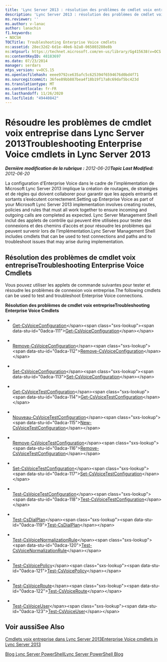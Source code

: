 ```yaml
---
title: 'Lync Server 2013 : résolution des problèmes de cmdlet voix entreprise'
description: 'Lync Server 2013 : résolution des problèmes de cmdlet voix entreprise'
ms.reviewer: ''
ms.author: v-lanac
author: lanachin
f1.keywords:
- NOCSH
TOCTitle: Troubleshooting Enterprise Voice cmdlets
ms:assetid: 28ec32d2-6d1e-40e6-b2a8-065803288e8b
ms:mtpsurl: https://technet.microsoft.com/en-us/library/Gg415638(v=OCS.15)
ms:contentKeyID: 48183697
ms.date: 07/23/2014
manager: serdars
mtps_version: v=OCS.15
ms.openlocfilehash: eeee9792ce635afc5c625394f6594676d0bd4f71
ms.sourcegitcommit: 36fee89bb887bea4f18b19f17a8c69daf5bc423d
ms.translationtype: MT
ms.contentlocale: fr-FR
ms.lasthandoff: 11/26/2020
ms.locfileid: "49440842"
---
```

# <a name="troubleshooting-enterprise-voice-cmdlets-in-lync-server-2013"></a><span data-ttu-id="0adca-103">Résoudre les problèmes de cmdlet voix entreprise dans Lync Server 2013</span><span class="sxs-lookup"><span data-stu-id="0adca-103">Troubleshooting Enterprise Voice cmdlets in Lync Server 2013</span></span>

<div data-xmlns="http://www.w3.org/1999/xhtml">

<div class="topic" data-xmlns="http://www.w3.org/1999/xhtml" data-msxsl="urn:schemas-microsoft-com:xslt" data-cs="https://msdn.microsoft.com/">

<div data-asp="https://msdn2.microsoft.com/asp">



</div>

<div id="mainSection">

<div id="mainBody"><span data-ttu-id="0adca-104">

<span> </span></span><span class="sxs-lookup"><span data-stu-id="0adca-104">

<span> </span></span></span>

<span data-ttu-id="0adca-105">_**Dernière modification de la rubrique :** 2012-06-20_</span><span class="sxs-lookup"><span data-stu-id="0adca-105">_**Topic Last Modified:** 2012-06-20_</span></span>

<span data-ttu-id="0adca-106">La configuration d’Enterprise Voice dans le cadre de l’implémentation de Microsoft Lync Server 2013 implique la création de routages, de stratégies et de règles qui doivent collaborer pour garantir que les appels entrants et sortants s’exécutent correctement.</span><span class="sxs-lookup"><span data-stu-id="0adca-106">Setting up Enterprise Voice as part of your Microsoft Lync Server 2013 implementation involves creating routes, policies and rules that must all work together to ensure incoming and outgoing calls are completed as expected.</span></span> <span data-ttu-id="0adca-107">Lync Server Management Shell inclut des applets de contrôle qui peuvent être utilisées pour tester des connexions et des chemins d’accès et pour résoudre les problèmes qui peuvent survenir lors de l’implémentation.</span><span class="sxs-lookup"><span data-stu-id="0adca-107">Lync Server Management Shell includes cmdlets that can be used to test connections and paths and to troubleshoot issues that may arise during implementation.</span></span>

<div>

## <a name="troubleshooting-enterprise-voice-cmdlets"></a><span data-ttu-id="0adca-108">Résolution des problèmes de cmdlet voix entreprise</span><span class="sxs-lookup"><span data-stu-id="0adca-108">Troubleshooting Enterprise Voice Cmdlets</span></span>

<span data-ttu-id="0adca-109">Vous pouvez utiliser les applets de commande suivantes pour tester et résoudre les problèmes de connexion voix entreprise.</span><span class="sxs-lookup"><span data-stu-id="0adca-109">The following cmdlets can be used to test and troubleshoot Enterprise Voice connections.</span></span>

<span data-ttu-id="0adca-110">**Résolution des problèmes de cmdlet voix entreprise**</span><span class="sxs-lookup"><span data-stu-id="0adca-110">**Troubleshooting Enterprise Voice Cmdlets**</span></span>

  - <span></span>  
    <span data-ttu-id="0adca-111">[Get-CsVoiceConfiguration](https://technet.microsoft.com/library/Gg398815(v=OCS.15))</span><span class="sxs-lookup"><span data-stu-id="0adca-111">[Get-CsVoiceConfiguration](https://technet.microsoft.com/library/Gg398815(v=OCS.15))</span></span>

  - <span></span>  
    <span data-ttu-id="0adca-112">[Remove-CsVoiceConfiguration](https://technet.microsoft.com/library/Gg398804(v=OCS.15))</span><span class="sxs-lookup"><span data-stu-id="0adca-112">[Remove-CsVoiceConfiguration](https://technet.microsoft.com/library/Gg398804(v=OCS.15))</span></span>

  - <span></span>  
    <span data-ttu-id="0adca-113">[Set-CsVoiceConfiguration](https://technet.microsoft.com/library/Gg398967(v=OCS.15))</span><span class="sxs-lookup"><span data-stu-id="0adca-113">[Set-CsVoiceConfiguration](https://technet.microsoft.com/library/Gg398967(v=OCS.15))</span></span>

<!-- end list -->

  - <span></span>  
    <span data-ttu-id="0adca-114">[Get-CsVoiceTestConfiguration](https://technet.microsoft.com/library/Gg412957(v=OCS.15))</span><span class="sxs-lookup"><span data-stu-id="0adca-114">[Get-CsVoiceTestConfiguration](https://technet.microsoft.com/library/Gg412957(v=OCS.15))</span></span>

  - <span></span>  
    <span data-ttu-id="0adca-115">[Nouveau-CsVoiceTestConfiguration](https://technet.microsoft.com/library/Gg398961(v=OCS.15))</span><span class="sxs-lookup"><span data-stu-id="0adca-115">[New-CsVoiceTestConfiguration](https://technet.microsoft.com/library/Gg398961(v=OCS.15))</span></span>

  - <span></span>  
    <span data-ttu-id="0adca-116">[Remove-CsVoiceTestConfiguration](https://technet.microsoft.com/library/Gg412813(v=OCS.15))</span><span class="sxs-lookup"><span data-stu-id="0adca-116">[Remove-CsVoiceTestConfiguration](https://technet.microsoft.com/library/Gg412813(v=OCS.15))</span></span>

  - <span></span>  
    <span data-ttu-id="0adca-117">[Set-CsVoiceTestConfiguration](https://technet.microsoft.com/library/Gg398614(v=OCS.15))</span><span class="sxs-lookup"><span data-stu-id="0adca-117">[Set-CsVoiceTestConfiguration](https://technet.microsoft.com/library/Gg398614(v=OCS.15))</span></span>

  - <span></span>  
    <span data-ttu-id="0adca-118">[Test-CsVoiceTestConfiguration](https://technet.microsoft.com/library/Gg398260(v=OCS.15))</span><span class="sxs-lookup"><span data-stu-id="0adca-118">[Test-CsVoiceTestConfiguration](https://technet.microsoft.com/library/Gg398260(v=OCS.15))</span></span>

<!-- end list -->

  - <span></span>  
    <span data-ttu-id="0adca-119">[Test-CsDialPlan](https://technet.microsoft.com/library/Gg399024(v=OCS.15))</span><span class="sxs-lookup"><span data-stu-id="0adca-119">[Test-CsDialPlan](https://technet.microsoft.com/library/Gg399024(v=OCS.15))</span></span>

<!-- end list -->

  - <span></span>  
    <span data-ttu-id="0adca-120">[Test-CsVoiceNormalizationRule](https://technet.microsoft.com/library/Gg399003(v=OCS.15))</span><span class="sxs-lookup"><span data-stu-id="0adca-120">[Test-CsVoiceNormalizationRule](https://technet.microsoft.com/library/Gg399003(v=OCS.15))</span></span>

<!-- end list -->

  - <span></span>  
    <span data-ttu-id="0adca-121">[Test-CsVoicePolicy](https://technet.microsoft.com/library/Gg398310(v=OCS.15))</span><span class="sxs-lookup"><span data-stu-id="0adca-121">[Test-CsVoicePolicy](https://technet.microsoft.com/library/Gg398310(v=OCS.15))</span></span>

<!-- end list -->

  - <span></span>  
    <span data-ttu-id="0adca-122">[Test-CsVoiceRoute](https://technet.microsoft.com/library/Gg425873(v=OCS.15))</span><span class="sxs-lookup"><span data-stu-id="0adca-122">[Test-CsVoiceRoute](https://technet.microsoft.com/library/Gg425873(v=OCS.15))</span></span>

<!-- end list -->

  - <span></span>  
    <span data-ttu-id="0adca-123">[Test-CsVoiceUser](https://technet.microsoft.com/library/Gg413013(v=OCS.15))</span><span class="sxs-lookup"><span data-stu-id="0adca-123">[Test-CsVoiceUser](https://technet.microsoft.com/library/Gg413013(v=OCS.15))</span></span>

</div>

<div>

## <a name="see-also"></a><span data-ttu-id="0adca-124">Voir aussi</span><span class="sxs-lookup"><span data-stu-id="0adca-124">See Also</span></span>


[<span data-ttu-id="0adca-125">Cmdlets voix entreprise dans Lync Server 2013</span><span class="sxs-lookup"><span data-stu-id="0adca-125">Enterprise Voice cmdlets in Lync Server 2013</span></span>](lync-server-2013-enterprise-voice-cmdlets.md)  


[<span data-ttu-id="0adca-126">Blog Lync Server PowerShell</span><span class="sxs-lookup"><span data-stu-id="0adca-126">Lync Server PowerShell Blog</span></span>](https://go.microsoft.com/fwlink/p/?linkid=203150)  
  

<span data-ttu-id="0adca-127"></div>

</div>

<span> </span>

</div>

</div>

</span><span class="sxs-lookup"><span data-stu-id="0adca-127"></div>

</div>

<span> </span>

</div>

</div>

</span></span></div>

